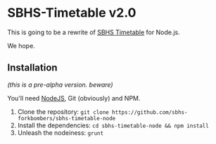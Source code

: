 SBHS-Timetable v2.0
====================

This is going to be a rewrite of [SBHS Timetable](https://github.com/sbhs-forkbombers/sbhs-timetable) for Node.js.

We hope.

## Installation

_(this is a pre-alpha version. beware)_

You'll need [NodeJS](http://nodejs.org), Git (obviously) and NPM.

1. Clone the repository: `git clone https://github.com/sbhs-forkbombers/sbhs-timetable-node`
2. Install the dependencies: `cd sbhs-timetable-node && npm install`
3. Unleash the nodeiness: `grunt`
